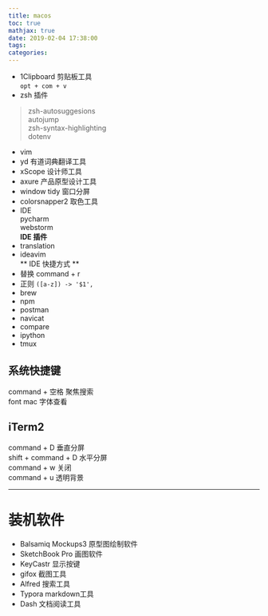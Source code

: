 ```yaml
---
title: macos
toc: true
mathjax: true
date: 2019-02-04 17:38:00
tags:
categories:
---
```

* 1Clipboard 
剪贴板工具  
`opt + com + v`
* zsh 插件
> zsh-autosuggesions  
> autojump  
> zsh-syntax-highlighting  
> dotenv
* vim 
* yd 
有道词典翻译工具
* xScope 
设计师工具
* axure 
产品原型设计工具
* window tidy 
窗口分屏
* colorsnapper2 
取色工具
* IDE  
pycharm  
webstorm  
**IDE 插件**
* translation
* ideavim  
** IDE 快捷方式 **
* 替换 command + r
* 正则
`([a-z]) -> '$1',`
* brew
* npm
* postman
* navicat
* compare
* ipython
* tmux

## 系统快捷键
command + 空格 聚焦搜索  
font mac 字体查看  
## iTerm2
command + D 垂直分屏  
shift + command + D 水平分屏  
command + w 关闭  
command + u 透明背景

---
# 装机软件
* Balsamiq Mockups3 原型图绘制软件  
* SketchBook Pro 画图软件
* KeyCastr 显示按键
* gifox 截图工具
* Alfred 搜索工具
* Typora markdown工具
* Dash 文档阅读工具
